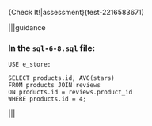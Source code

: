 {Check It!|assessment}(test-2216583671)

|||guidance
### In the `sql-6-8.sql` file:

```
USE e_store;

SELECT products.id, AVG(stars) 
FROM products JOIN reviews 
ON products.id = reviews.product_id 
WHERE products.id = 4;
```

|||

